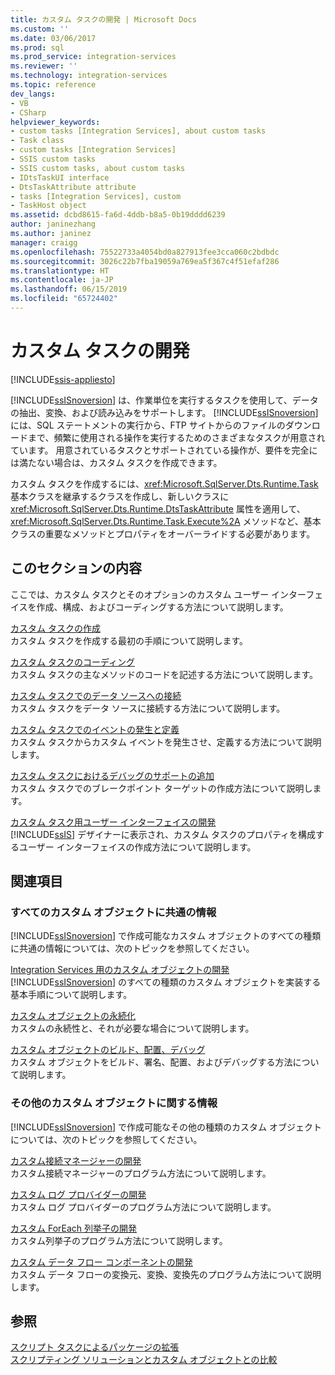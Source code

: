 ```yaml
---
title: カスタム タスクの開発 | Microsoft Docs
ms.custom: ''
ms.date: 03/06/2017
ms.prod: sql
ms.prod_service: integration-services
ms.reviewer: ''
ms.technology: integration-services
ms.topic: reference
dev_langs:
- VB
- CSharp
helpviewer_keywords:
- custom tasks [Integration Services], about custom tasks
- Task class
- custom tasks [Integration Services]
- SSIS custom tasks
- SSIS custom tasks, about custom tasks
- IDtsTaskUI interface
- DtsTaskAttribute attribute
- tasks [Integration Services], custom
- TaskHost object
ms.assetid: dcbd8615-fa6d-4ddb-b8a5-0b19dddd6239
author: janinezhang
ms.author: janinez
manager: craigg
ms.openlocfilehash: 75522733a4054bd0a827913fee3cca060c2bdbdc
ms.sourcegitcommit: 3026c22b7fba19059a769ea5f367c4f51efaf286
ms.translationtype: HT
ms.contentlocale: ja-JP
ms.lasthandoff: 06/15/2019
ms.locfileid: "65724402"
---
```

# <a name="developing-a-custom-task"></a>カスタム タスクの開発

[!INCLUDE[ssis-appliesto](../../../includes/ssis-appliesto-ssvrpluslinux-asdb-asdw-xxx.md)]


  [!INCLUDE[ssISnoversion](../../../includes/ssisnoversion-md.md)] は、作業単位を実行するタスクを使用して、データの抽出、変換、および読み込みをサポートします。 [!INCLUDE[ssISnoversion](../../../includes/ssisnoversion-md.md)] には、SQL ステートメントの実行から、FTP サイトからのファイルのダウンロードまで、頻繁に使用される操作を実行するためのさまざまなタスクが用意されています。 用意されているタスクとサポートされている操作が、要件を完全には満たない場合は、カスタム タスクを作成できます。  
  
 カスタム タスクを作成するには、<xref:Microsoft.SqlServer.Dts.Runtime.Task> 基本クラスを継承するクラスを作成し、新しいクラスに <xref:Microsoft.SqlServer.Dts.Runtime.DtsTaskAttribute> 属性を適用して、<xref:Microsoft.SqlServer.Dts.Runtime.Task.Execute%2A> メソッドなど、基本クラスの重要なメソッドとプロパティをオーバーライドする必要があります。  
  
## <a name="in-this-section"></a>このセクションの内容  
 ここでは、カスタム タスクとそのオプションのカスタム ユーザー インターフェイスを作成、構成、およびコーディングする方法について説明します。  
  
 [カスタム タスクの作成](../../../integration-services/extending-packages-custom-objects/task/creating-a-custom-task.md)  
 カスタム タスクを作成する最初の手順について説明します。  
  
 [カスタム タスクのコーディング](../../../integration-services/extending-packages-custom-objects/task/coding-a-custom-task.md)  
 カスタム タスクの主なメソッドのコードを記述する方法について説明します。  
  
 [カスタム タスクでのデータ ソースへの接続](../../../integration-services/extending-packages-custom-objects/task/connecting-to-data-sources-in-a-custom-task.md)  
 カスタム タスクをデータ ソースに接続する方法について説明します。  
  
 [カスタム タスクでのイベントの発生と定義](../../../integration-services/extending-packages-custom-objects/task/raising-and-defining-events-in-a-custom-task.md)  
 カスタム タスクからカスタム イベントを発生させ、定義する方法について説明します。  
  
 [カスタム タスクにおけるデバッグのサポートの追加](../../../integration-services/extending-packages-custom-objects/task/adding-support-for-debugging-in-a-custom-task.md)  
 カスタム タスクでのブレークポイント ターゲットの作成方法について説明します。  
  
 [カスタム タスク用ユーザー インターフェイスの開発](../../../integration-services/extending-packages-custom-objects/task/developing-a-user-interface-for-a-custom-task.md)  
 [!INCLUDE[ssIS](../../../includes/ssis-md.md)] デザイナーに表示され、カスタム タスクのプロパティを構成するユーザー インターフェイスの作成方法について説明します。  
  
## <a name="related-sections"></a>関連項目  
  
### <a name="information-common-to-all-custom-objects"></a>すべてのカスタム オブジェクトに共通の情報  
 [!INCLUDE[ssISnoversion](../../../includes/ssisnoversion-md.md)] で作成可能なカスタム オブジェクトのすべての種類に共通の情報については、次のトピックを参照してください。  
  
 [Integration Services 用のカスタム オブジェクトの開発](../../../integration-services/extending-packages-custom-objects/developing-custom-objects-for-integration-services.md)  
 [!INCLUDE[ssISnoversion](../../../includes/ssisnoversion-md.md)] のすべての種類のカスタム オブジェクトを実装する基本手順について説明します。  
  
 [カスタム オブジェクトの永続化](../../../integration-services/extending-packages-custom-objects/persisting-custom-objects.md)  
 カスタムの永続性と、それが必要な場合について説明します。  
  
 [カスタム オブジェクトのビルド、配置、デバッグ](../../../integration-services/extending-packages-custom-objects/building-deploying-and-debugging-custom-objects.md)  
 カスタム オブジェクトをビルド、署名、配置、およびデバッグする方法について説明します。  
  
### <a name="information-about-other-custom-objects"></a>その他のカスタム オブジェクトに関する情報  
 [!INCLUDE[ssISnoversion](../../../includes/ssisnoversion-md.md)] で作成可能なその他の種類のカスタム オブジェクトについては、次のトピックを参照してください。  
  
 [カスタム接続マネージャーの開発](../../../integration-services/extending-packages-custom-objects/connection-manager/developing-a-custom-connection-manager.md)  
 カスタム接続マネージャーのプログラム方法について説明します。  
  
 [カスタム ログ プロバイダーの開発](../../../integration-services/extending-packages-custom-objects/log-provider/developing-a-custom-log-provider.md)  
 カスタム ログ プロバイダーのプログラム方法について説明します。  
  
 [カスタム ForEach 列挙子の開発](../../../integration-services/extending-packages-custom-objects/foreach-enumerator/developing-a-custom-foreach-enumerator.md)  
 カスタム列挙子のプログラム方法について説明します。  
  
 [カスタム データ フロー コンポーネントの開発](../../../integration-services/extending-packages-custom-objects/data-flow/developing-a-custom-data-flow-component.md)  
 カスタム データ フローの変換元、変換、変換先のプログラム方法について説明します。  
  
## <a name="see-also"></a>参照  
 [スクリプト タスクによるパッケージの拡張](../../../integration-services/extending-packages-scripting/task/extending-the-package-with-the-script-task.md)   
 [スクリプティング ソリューションとカスタム オブジェクトとの比較](../../../integration-services/extending-packages-scripting/comparing-scripting-solutions-and-custom-objects.md)  
  
  
